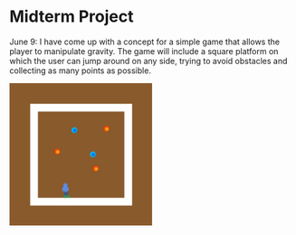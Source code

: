 # Midterm Project
June 9: I have come up with a concept for a simple game that allows the player to manipulate gravity. The game will include a square platform on which the user can jump around on any side, trying to avoid obstacles and collecting as many points as possible.

<img src="images/concept_jun9.jpg" width="50%">
